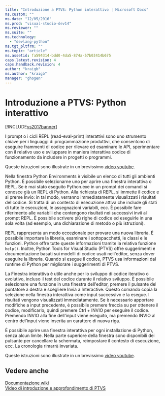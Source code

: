 ```yaml
---
title: "Introduzione a PTVS: Python interattivo | Microsoft Docs"
ms.custom: ""
ms.date: "12/05/2016"
ms.prod: "visual-studio-dev14"
ms.reviewer: ""
ms.suite: ""
ms.technology: 
  - "devlang-python"
ms.tgt_pltfrm: ""
ms.topic: "article"
ms.assetid: fa594314-bdd0-4da5-874a-57b03414b675
caps.latest.revision: 4
caps.handback.revision: 4
author: "kraigb"
ms.author: "kraigb"
manager: "ghogen"
---
```

# Introduzione a PTVS: Python interattivo
[!INCLUDE[vs2017banner](../code-quality/includes/vs2017banner.md)]

I prompt o i cicli REPL \(read\-eval\-print\) interattivi sono uno strumento chiave per i linguaggi di programmazione produttivi,  che consentono di eseguire frammenti di codice per rilevare ed esaminare le API, sperimentare con il relativo uso e sviluppare in maniera interattiva codice di funzionamento da includere in progetti o programmi.  
  
 Queste istruzioni sono illustrate in un brevissimo [video youtube](https://www.youtube.com/watch?v=yc2CROtTsC0&index=5&list=PLReL099Y5nRdLgGAdrb_YeTdEnd23s6Ff).  
  
 Nella finestra Python Environments è visibile un elenco di tutti gli ambienti Python.  È possibile selezionarne uno per aprire una finestra interattiva o REPL.  Se è mai stato eseguito Python.exe in un prompt dei comandi si conosce già un REPL di Python.  Alla richiesta di REPL, si immette il codice e si preme Invio: in tal modo, verranno immediatamente visualizzati i risultati del codice.  Si tratta di un contesto di esecuzione attiva che include gli stati di tutte le esecuzioni, le assegnazioni variabili, ecc.  È possibile fare riferimento alle variabili che contengono risultati nei successivi invii al prompt REPL.  È possibile scrivere più righe di codice ed eseguirle in una sola volta \(ad esempio, una dichiarazione di metodo o più istruzioni\).  
  
 REPL rappresenta un modo eccezionale per provare una nuova libreria.  È possibile importare la libreria, esaminare i sottopacchetti, le classi e le funzioni.  Python offre tutte queste informazioni tramite la relativa funzione `help()`.  Inoltre, Python Tools for Visual Studio \(PTVS\) offre suggerimenti e documentazione basati sui modelli di codice usati nell'editor, senza dover eseguire la libreria.  Quando si esegue il codice, PTVS usa informazioni dal runtime di Python per migliorare i suggerimenti di PTVS.  
  
 La Finestra interattiva è utile anche per lo sviluppo di codice iterativo o evolutivo, incluso il test del codice durante il relativo sviluppo.  È possibile selezionare una funzione in una finestra dell'editor, premere il pulsante del puntatore a destra e scegliere Invia a Interactive.  Questo comando copia la selezione nella finestra interattiva come input successivo e la esegue.  I risultati vengono visualizzati immediatamente.  Se è necessario apportare modifiche a input precedente, è possibile premere freccia su per ottenere il codice, modificarlo, quindi premere Ctrl \+ INVIO per eseguire il codice.  Premendo INVIO alla fine dell'input viene eseguito, ma premendo INVIO al centro del'input viene inserita un carattere di nuova riga.  
  
 È possibile aprire una finestra interattiva per ogni installazione di Python, senza alcun limite.  Nella parte superiore della finestra sono disponibili dei pulsante per cancellare la schermata, reimpostare il contesto di esecuzione, ecc.  La cronologia rimarrà invariata.  
  
 Queste istruzioni sono illustrate in un brevissimo [video youtube](https://www.youtube.com/watch?v=yc2CROtTsC0&index=5&list=PLReL099Y5nRdLgGAdrb_YeTdEnd23s6Ff).  
  
## Vedere anche  
 [Documentazione wiki](https://github.com/Microsoft/PTVS/wiki/Interactive-REPL)   
 [Video di introduzione e approfondimento di PTVS](https://www.youtube.com/playlist?list=PLReL099Y5nRdLgGAdrb_YeTdEnd23s6Ff)